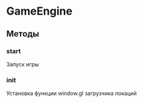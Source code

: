 # GameEngine
## Методы

### start
Запуск игры

### init
Установка функции window.gl загрузчика локаций


